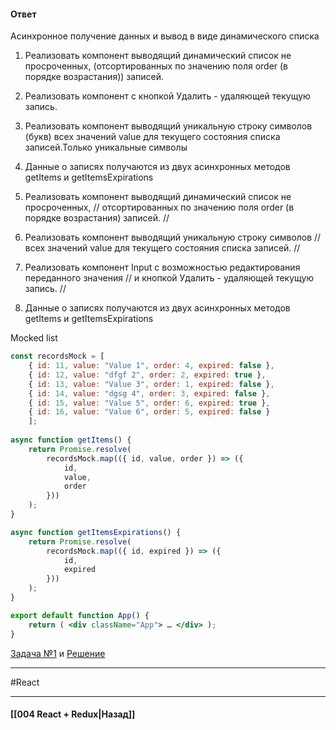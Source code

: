 #### Ответ

Асинхронное получение данных и вывод в виде динамического списка 

1. Реализовать компонент выводящий динамический список не просроченных, (отсортированных по значению поля order (в порядке возрастания)) записей. 
2. Реализовать компонент с кнопкой Удалить - удаляющей текущую запись. 
3. Реализовать компонент выводящий уникальную строку символов (букв) всех значений value для текущего состояния списка записей.Только уникальные символы 
4. Данные о записях получаются из двух асинхронных методов getItems и getItemsExpirations 

1. Реализовать компонент выводящий динамический список не просроченных, // отсортированных по значению поля order (в порядке возрастания) записей. // 
2. Реализовать компонент выводящий уникальную строку символов // всех значений value для текущего состояния списка записей. // 
3. Реализовать компонент Input с возможностью редактирования переданного значения // и кнопкой Удалить - удаляющей текущую запись. // 
4. Данные о записях получаются из двух асинхронных методов getItems и getItemsExpirations

Mocked list 
```jsx
const recordsMock = [ 
	{ id: 11, value: "Value 1", order: 4, expired: false }, 
	{ id: 12, value: "dfgf 2", order: 2, expired: true }, 
	{ id: 13, value: "Value 3", order: 1, expired: false }, 
	{ id: 14, value: "dgsg 4", order: 3, expired: false }, 
	{ id: 15, value: "Value 5", order: 6, expired: true }, 
	{ id: 16, value: "Value 6", order: 5, expired: false } 
	]; 
	
async function getItems() {
	return Promise.resolve( 
		recordsMock.map(({ id, value, order }) => ({ 
			id, 
			value, 
			order 
		})) 
	); 
} 

async function getItemsExpirations() { 
	return Promise.resolve( 
		recordsMock.map(({ id, expired }) => ({ 
			id, 
			expired 
		})) 
	); 
} 

export default function App() { 
	return ( <div className="App"> … </div> ); 
}
```

[Задача №1](https://codesandbox.io/s/react-senior-api-router-1-4ddykg) и [Решение](https://codesandbox.io/s/react-senior-api-router-2-d4l8vr)

____
#React

____

#### [[004 React + Redux|Назад]]